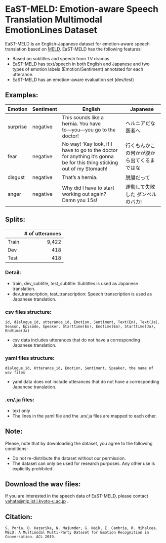 # EaST-MELD: Emotion-aware Speech Translation Multimodal EmotionLines Dataset
EaST-MELD is an English-Japanese dataset for emotion-aware speech translation based on [MELD](リンク).
EaST-MELD has the following features:

- Based on subtitles and speech from TV dramas.
- EaST-MELD has text/speech in both English and Japanese and two types of emotion labels (Emotion/Sentiment) annotated for each utterance.
- EaST-MELD has an emotion-aware evaluation set (dev/test)

## Examples:

|Emotion|Sentiment|English|Japanese|
|----|----|----|----|
|surprise|negative|This sounds like a hernia. You have to―you―you go to the doctor!|ヘルニアだな医者へ|
|fear|negative|No way! ‘Kay look, if I have to go to the doctor for anything it’s gonna be for this thing sticking out of my Stomach!|行くもんかこの何かが腹から出てくるまではな|
|disgust|negative|That’s a hernia.|脱腸だって|
|anger|negative|Why did I have to start working out again? Damn you 15s!|運動して失敗した ダンベルのバカ!|

## Splits:
| |# of utterances|
|:---|---:|
|Train|9,422|
|Dev|418|
|Test|418|

### Detail:

- train, dev_subtitle, test_subtitle: Subtitles is used as Japanese translation.
- dev_transcription, test_transcription: Speech transcription is used as Japanese translation.

### csv files structure: 
```
id, dialogue_id, utterance_id, Emotion, Sentiment, Text(En), Text(Ja), Season, Episode, Speaker, Starttime(En), Endtime(En), Starttime(Ja), Endtime(Ja)
```
- csv data includes utterances that do not have a corresponding Japanese translation.

### yaml files structure: 
```
dialogue_id, Utterance_id, Emotion, Sentiment, Speaker, the name of wav files
```
- yaml data does not include utterances that do not have a corresponding Japanese translation.

### .en/.ja files:
- text only
- The lines in the yaml file and the .en/.ja files are mapped to each other.

## Note:
Please, note that by downloading the dataset, you agree to the following conditions:
- Do not re-distribute the dataset without our permission.
- The dataset can only be used for research purposes. Any other use is explicitly prohibited.

## Download the wav files:
If you are interested in the speech data of EaST-MELD, please contact  [yahata@nlp.ist.i.kyoto-u.ac.jp](mailto:yahata@nlp.ist.i.kyoto-u.ac.jp) .

## Citation:
```
S. Poria, D. Hazarika, N. Majumder, G. Naik, E. Cambria, R. Mihalcea. MELD: A Multimodal Multi-Party Dataset for Emotion Recognition in Conversation. ACL 2019.
```

